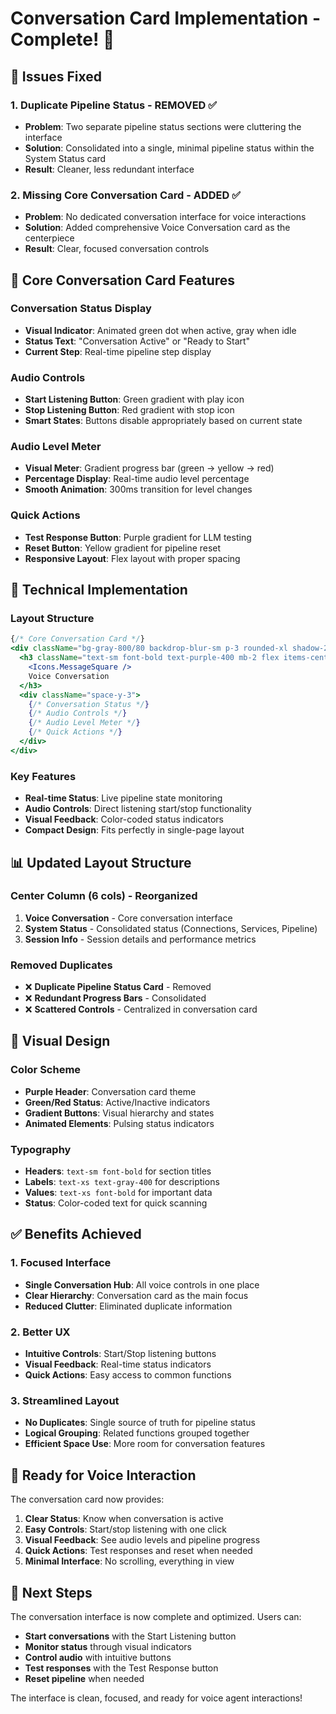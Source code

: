 # Conversation Card Implementation - Complete! 🎤

## 🎯 **Issues Fixed**

### **1. Duplicate Pipeline Status - REMOVED** ✅
- **Problem**: Two separate pipeline status sections were cluttering the interface
- **Solution**: Consolidated into a single, minimal pipeline status within the System Status card
- **Result**: Cleaner, less redundant interface

### **2. Missing Core Conversation Card - ADDED** ✅
- **Problem**: No dedicated conversation interface for voice interactions
- **Solution**: Added comprehensive Voice Conversation card as the centerpiece
- **Result**: Clear, focused conversation controls

## 🎤 **Core Conversation Card Features**

### **Conversation Status Display**
- **Visual Indicator**: Animated green dot when active, gray when idle
- **Status Text**: "Conversation Active" or "Ready to Start"
- **Current Step**: Real-time pipeline step display

### **Audio Controls**
- **Start Listening Button**: Green gradient with play icon
- **Stop Listening Button**: Red gradient with stop icon
- **Smart States**: Buttons disable appropriately based on current state

### **Audio Level Meter**
- **Visual Meter**: Gradient progress bar (green → yellow → red)
- **Percentage Display**: Real-time audio level percentage
- **Smooth Animation**: 300ms transition for level changes

### **Quick Actions**
- **Test Response Button**: Purple gradient for LLM testing
- **Reset Button**: Yellow gradient for pipeline reset
- **Responsive Layout**: Flex layout with proper spacing

## 🔧 **Technical Implementation**

### **Layout Structure**
```jsx
{/* Core Conversation Card */}
<div className="bg-gray-800/80 backdrop-blur-sm p-3 rounded-xl shadow-2xl border border-gray-700/50">
  <h3 className="text-sm font-bold text-purple-400 mb-2 flex items-center gap-1">
    <Icons.MessageSquare />
    Voice Conversation
  </h3>
  <div className="space-y-3">
    {/* Conversation Status */}
    {/* Audio Controls */}
    {/* Audio Level Meter */}
    {/* Quick Actions */}
  </div>
</div>
```

### **Key Features**
- **Real-time Status**: Live pipeline state monitoring
- **Audio Controls**: Direct listening start/stop functionality
- **Visual Feedback**: Color-coded status indicators
- **Compact Design**: Fits perfectly in single-page layout

## 📊 **Updated Layout Structure**

### **Center Column (6 cols) - Reorganized**
1. **Voice Conversation** - Core conversation interface
2. **System Status** - Consolidated status (Connections, Services, Pipeline)
3. **Session Info** - Session details and performance metrics

### **Removed Duplicates**
- ❌ **Duplicate Pipeline Status Card** - Removed
- ❌ **Redundant Progress Bars** - Consolidated
- ❌ **Scattered Controls** - Centralized in conversation card

## 🎨 **Visual Design**

### **Color Scheme**
- **Purple Header**: Conversation card theme
- **Green/Red Status**: Active/Inactive indicators
- **Gradient Buttons**: Visual hierarchy and states
- **Animated Elements**: Pulsing status indicators

### **Typography**
- **Headers**: `text-sm font-bold` for section titles
- **Labels**: `text-xs text-gray-400` for descriptions
- **Values**: `text-xs font-bold` for important data
- **Status**: Color-coded text for quick scanning

## ✅ **Benefits Achieved**

### **1. Focused Interface**
- **Single Conversation Hub**: All voice controls in one place
- **Clear Hierarchy**: Conversation card as the main focus
- **Reduced Clutter**: Eliminated duplicate information

### **2. Better UX**
- **Intuitive Controls**: Start/Stop listening buttons
- **Visual Feedback**: Real-time status indicators
- **Quick Actions**: Easy access to common functions

### **3. Streamlined Layout**
- **No Duplicates**: Single source of truth for pipeline status
- **Logical Grouping**: Related functions grouped together
- **Efficient Space Use**: More room for conversation features

## 🚀 **Ready for Voice Interaction**

The conversation card now provides:

1. **Clear Status**: Know when conversation is active
2. **Easy Controls**: Start/stop listening with one click
3. **Visual Feedback**: See audio levels and pipeline progress
4. **Quick Actions**: Test responses and reset when needed
5. **Minimal Interface**: No scrolling, everything in view

## 📝 **Next Steps**

The conversation interface is now complete and optimized. Users can:

- **Start conversations** with the Start Listening button
- **Monitor status** through visual indicators
- **Control audio** with intuitive buttons
- **Test responses** with the Test Response button
- **Reset pipeline** when needed

The interface is clean, focused, and ready for voice agent interactions! 